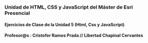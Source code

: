 ### Unidad de HTML, CSS y JavaScript del Máster de Esri Presencial

#### Ejercicios de Clase de la Unidad 5 (Html, Css y JavaScript)
 
#### Profesor@s : Cristofer Ramos Prada // Libertad Chapinal Cervantes
 
 
